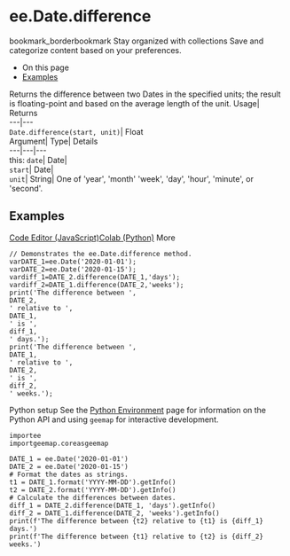  
#  ee.Date.difference 
bookmark_borderbookmark Stay organized with collections  Save and categorize content based on your preferences. 
  * On this page
  * [Examples](https://developers.google.com/earth-engine/apidocs/ee-date-difference#examples)


Returns the difference between two Dates in the specified units; the result is floating-point and based on the average length of the unit. 
Usage| Returns  
---|---  
`Date.difference(start, unit)`| Float  
Argument| Type| Details  
---|---|---  
this: `date`| Date|   
`start`| Date|   
`unit`| String| One of 'year', 'month' 'week', 'day', 'hour', 'minute', or 'second'.  
## Examples
[Code Editor (JavaScript)](https://developers.google.com/earth-engine/apidocs/ee-date-difference#code-editor-javascript-sample)[Colab (Python)](https://developers.google.com/earth-engine/apidocs/ee-date-difference#colab-python-sample) More
```
// Demonstrates the ee.Date.difference method.
varDATE_1=ee.Date('2020-01-01');
varDATE_2=ee.Date('2020-01-15');
vardiff_1=DATE_2.difference(DATE_1,'days');
vardiff_2=DATE_1.difference(DATE_2,'weeks');
print('The difference between ',
DATE_2,
' relative to ',
DATE_1,
' is ',
diff_1,
' days.');
print('The difference between ',
DATE_1,
' relative to ',
DATE_2,
' is ',
diff_2,
' weeks.');
```
Python setup
See the [ Python Environment](https://developers.google.com/earth-engine/guides/python_install) page for information on the Python API and using `geemap` for interactive development.
```
importee
importgeemap.coreasgeemap
```
```
DATE_1 = ee.Date('2020-01-01')
DATE_2 = ee.Date('2020-01-15')
# Format the dates as strings.
t1 = DATE_1.format('YYYY-MM-DD').getInfo()
t2 = DATE_2.format('YYYY-MM-DD').getInfo()
# Calculate the differences between dates.
diff_1 = DATE_2.difference(DATE_1, 'days').getInfo()
diff_2 = DATE_1.difference(DATE_2, 'weeks').getInfo()
print(f'The difference between {t2} relative to {t1} is {diff_1} days.')
print(f'The difference between {t1} relative to {t2} is {diff_2} weeks.')
```

